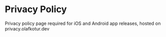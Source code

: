 # Privacy Policy
Privacy policy page required for iOS and Android app releases, hosted on privacy.olafkotur.dev
